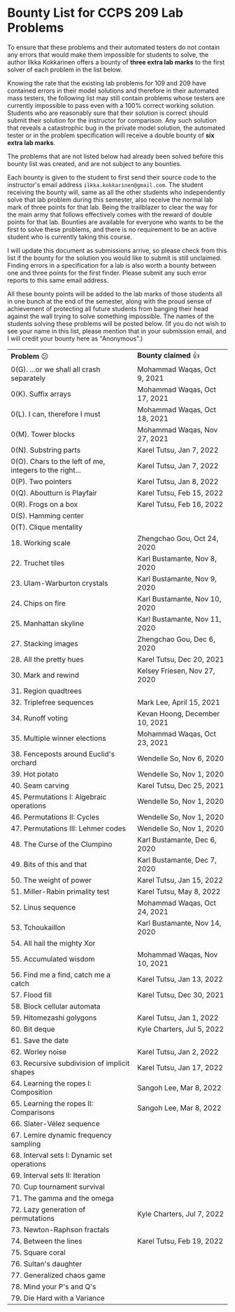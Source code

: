 <!-- Output copied to clipboard! -->

<!-----
NEW: Check the "Suppress top comment" option to remove this info from the output.

Conversion time: 0.58 seconds.


Using this Markdown file:

1. Paste this output into your source file.
2. See the notes and action items below regarding this conversion run.
3. Check the rendered output (headings, lists, code blocks, tables) for proper
   formatting and use a linkchecker before you publish this page.

Conversion notes:

* Docs to Markdown version 1.0β29
* Thu Oct 22 2020 07:31:59 GMT-0700 (PDT)
* Source doc: Bug Bounty List for CCPS 209
* Tables are currently converted to HTML tables.
----->



# Bounty List for CCPS 209 Lab Problems

To ensure that these problems and their automated testers do not contain any errors that would make them impossible for students to solve, the author Ilkka Kokkarinen offers a bounty of **three extra lab marks** to the first solver of each problem in the list below.

Knowing the rate that the existing lab problems for 109 and 209 have contained errors in their model solutions and therefore in their automated mass testers, the following list may still contain problems whose testers are currently impossible to pass even with a 100% correct working solution. Students who are reasonably sure that their solution is correct should submit their solution for the instructor for comparison. Any such solution that reveals a catastrophic bug in the private model solution, the automated tester or in the problem specification will receive a double bounty of **six extra lab marks**.  

The problems that are not listed below had already been solved before this bounty list was created, and are not subject to any bounties.

Each bounty is given to the student to first send their source code to the instructor's email address `ilkka.kokkarinen@gmail.com`. The student receiving the bounty will, same as all the other students who independently solve that lab problem during this semester, also receive the normal lab mark of three points for that lab. Being the trailblazer to clear the way for the main army that follows effectively comes with the reward of double points for that lab. Bounties are available for everyone who wants to be the first to solve these problems, and there is no requirement to be an active student who is currently taking this course. 

I will update this document as submissions arrive, so please check from this list if the bounty for the solution you would like to submit is still unclaimed. Finding errors in a specification for a lab is also worth a bounty between one and three points for the first finder. Please submit any such error reports to this same email address.

All these bounty points will be added to the lab marks of those students all in one bunch at the end of the semester, along with the proud sense of achievement of protecting all future students from banging their head against the wall trying to solve something impossible. The names of the students solving these problems will be posted below. (If you do not wish to see your name in this list, please mention that in your submission email, and I will credit your bounty here as "Anonymous".)


<table>
  <tr>
   <td><strong>Problem </strong>😕
   </td>
   <td><strong>Bounty claimed </strong>👍
   </td>
  </tr>
  <tr>
  <td>0(G). ...or we shall all crash separately
  </td>
  <td>Mohammad Waqas, Oct 9, 2021
  </td>
  </tr>
  <tr>
  <td>0(K). Suffix arrays
  </td>
  <td>Mohammad Waqas, Oct 17, 2021
  </td>
  </tr>
  <tr>
  <td>0(L). I can, therefore I must
  </td>
  <td>Mohammad Waqas, Oct 18, 2021
  </td>
  </tr>
   <tr>
  <td>0(M). Tower blocks
  </td>
  <td>Mohammad Waqas, Nov 27, 2021
  </td>
  </tr>
  <tr>
  <td>0(N). Substring parts
  </td>
  <td>Karel Tutsu, Jan 7, 2022
  </td>
  </tr>
  <tr>
  <td>0(O). Chars to the left of me, integers to the right...
  </td>
  <td>Karel Tutsu, Jan 7, 2022
  </td>
  </tr>
  <tr>
  <td>0(P). Two pointers
  </td>
  <td>Karel Tutsu, Jan 8, 2022
  </td>
  </tr>
   <tr>
  <td>0(Q). Aboutturn is Playfair
  </td>
  <td>Karel Tutsu, Feb 15, 2022
  </td>
  </tr>
  <tr>
  <td>0(R). Frogs on a box
  </td>
  <td>Karel Tutsu, Feb 16, 2022
  </td>
  </tr>
   <tr>
  <td>0(S). Hamming center
  </td>
  <td>
  </td>
  </tr>
   <tr>
  <td>0(T). Clique mentality
  </td>
  <td>
  </td>
  </tr>
  <tr>
   <td>18. Working scale
   </td>
   <td>Zhengchao Gou, Oct 24, 2020
   </td>
  </tr>
  <tr>
   <td>22. Truchet tiles
   </td>
   <td>Karl Bustamante, Nov 8, 2020
   </td>
  </tr>
  <tr>
   <td>23. Ulam-Warburton crystals
   </td>
   <td>Karl Bustamante, Nov 9, 2020
   </td>
  </tr>
  <tr>
   <td>24. Chips on fire 
   </td>
   <td>Karl Bustamante, Nov 10, 2020
   </td>
  </tr>
  <tr>
   <td>25. Manhattan skyline
   </td>
   <td>Karl Bustamante, Nov 11, 2020
   </td>
  </tr>
  <tr>
   <td>27. Stacking images
   </td>
   <td>Zhengchao Gou, Dec 6, 2020
   </td>
  </tr>
  <tr>
   <td>28. All the pretty hues
   </td>
   <td>Karel Tutsu, Dec 20, 2021
   </td>
  </tr>
  <tr>
   <td>30. Mark and rewind
   </td>
   <td>Kelsey Friesen, Nov 27, 2020
   </td>
  </tr>
  <tr>
   <td>31. Region quadtrees
   </td>
   <td>
   </td>
  </tr>
  <tr>
   <td>32. Triplefree sequences
   </td>
   <td>Mark Lee, April 15, 2021
   </td>
  </tr>
  <tr>
   <td>34. Runoff voting
   </td>
   <td>Kevan Hoong, December 10, 2021
   </td>
  </tr>
  <tr>
   <td>35. Multiple winner elections
   </td>
   <td>Mohammad Waqas, Oct 23, 2021
   </td>
  </tr>
  <tr>
   <td>38. Fenceposts around Euclid's orchard
   </td>
   <td>Wendelle So, Nov 6, 2020
   </td>
  </tr>
  <tr>
   <td>39. Hot potato
   </td>
   <td>Wendelle So, Nov 1, 2020
   </td>
  </tr>
  <tr>
   <td>40. Seam carving
   </td>
   <td>Karel Tutsu, Dec 25, 2021
   </td>
  </tr>
  <tr>
   <td>45. Permutations I: Algebraic operations
   </td>
   <td>Wendelle So, Nov 1, 2020
   </td>
  </tr>
  <tr>
   <td>46. Permutations II: Cycles
   </td>
   <td>Wendelle So, Nov 1, 2020
   </td>
  </tr>
  <tr>
   <td>47. Permutations III: Lehmer codes
   </td>
   <td>Wendelle So, Nov 1, 2020
   </td>
  </tr>
  <tr>
   <td>48. The Curse of the Clumpino
   </td>
   <td>Karl Bustamante, Dec 6, 2020
   </td>
  </tr>
  <tr>
   <td>49. Bits of this and that
   </td>
   <td>Karl Bustamante, Dec 7, 2020
   </td>
  </tr>
  <tr>
   <td>50. The weight of power
   </td>
   <td>Karel Tutsu, Jan 15, 2022
   </td>
  </tr>
  <tr>
   <td>51. Miller-Rabin primality test
   </td>
   <td>Karel Tutsu, May 8, 2022
   </td>
  </tr>
  <tr>
   <td>52. Linus sequence
   </td>
   <td>Mohammad Waqas, Oct 24, 2021
   </td>
  </tr>
  <tr>
   <td>53. Tchoukaillon
   </td>
   <td>Karl Bustamante, Nov 14, 2020
   </td>
  </tr>
   <tr>
   <td>54. All hail the mighty Xor
   </td>
   <td>
   </td>
  </tr>
   <tr>
   <td>55. Accumulated wisdom
   </td>
   <td>Mohammad Waqas, Nov 10, 2021
   </td>
  </tr>
   <tr>
   <td>56. Find me a find, catch me a catch
   </td>
   <td>Karel Tutsu, Jan 13, 2022
   </td>
  </tr>
   <tr>
   <td>57. Flood fill
   </td>
   <td>Karel Tutsu, Dec 30, 2021
   </td>
  </tr>
   <tr>
   <td>58. Block cellular automata
   </td>
   <td>
   </td>
  </tr>
   <tr>
   <td>59. Hitomezashi golygons
   </td>
   <td>Karel Tutsu, Jan 1, 2022
   </td>
  </tr>
   <tr>
   <td>60. Bit deque
   </td>
   <td>Kyle Charters, Jul 5, 2022
   </td>
  </tr>
   <tr>
   <td>61. Save the date
   </td>
   <td>
   </td>
  </tr>
   <tr>
   <td>62. Worley noise
   </td>
   <td>Karel Tutsu, Jan 2, 2022
   </td>
  </tr>
   <tr>
   <td>63. Recursive subdivision of implicit shapes
   </td>
   <td>Karel Tutsu, Jan 17, 2022
   </td>
  </tr>
   <tr>
   <td>64. Learning the ropes I: Composition
   </td>
   <td>Sangoh Lee, Mar 8, 2022
   </td>
  </tr>
   <tr>
   <td>65. Learning the ropes II: Comparisons
   </td>
   <td>Sangoh Lee, Mar 8, 2022
   </td>
  </tr>
   <tr>
   <td>66. Slater-Vélez sequence
   </td>
   <td>
   </td>
  </tr>
   <tr>
   <td>67. Lemire dynamic frequency sampling 
   </td>
   <td>
   </td>
  </tr>
   <tr>
   <td>68. Interval sets I: Dynamic set operations 
   </td>
   <td>
   </td>
  </tr>
   <tr>
   <td>69. Interval sets II: Iteration 
   </td>
   <td>
   </td>
  </tr>
   <tr>
   <td>70. Cup tournament survival
   </td>
   <td>
   </td>
  </tr>
   <tr>
   <td>71. The gamma and the omega
   </td>
   <td>
   </td>
  </tr>
   <tr>
   <td>72. Lazy generation of permutations
   </td>
   <td>Kyle Charters, Jul 7, 2022
   </td>
  </tr>
   <tr>
   <td>73. Newton-Raphson fractals
   </td>
   <td>
   </td>
  </tr>
   <tr>
  <td>74. Between the lines
  </td>
  <td>Karel Tutsu, Feb 19, 2022
  </td>
  </tr>
   <tr>
  <td>75. Square coral
  </td>
  <td>
  </td>
  </tr>
   <tr>
  <td>76. Sultan's daughter
  </td>
  <td>
  </td>
  </tr>
   <tr>
  <td>77. Generalized chaos game
  </td>
  <td>
  </td>
  </tr>
   <tr>
  <td>78. Mind your P's and Q's
  </td>
  <td>
  </td>
  </tr>
   <tr>
  <td>79. Die Hard with a Variance
  </td>
  <td>
  </td>
  </tr>
</table>

